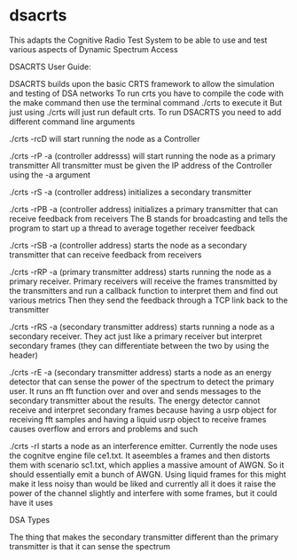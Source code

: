 dsacrts
=======

This adapts the Cognitive Radio Test System to be able to use and test various aspects of Dynamic Spectrum Access

DSACRTS User Guide:

DSACRTS builds upon the basic CRTS framework to allow the simulation and testing of DSA networks
To run crts you have to compile the code with the make command then use the terminal command ./crts to execute it
But just using ./crts will just run default crts. To run DSACRTS you need to add different command line arguments

./crts -rcD will start running the node as a Controller

./crts -rP -a (controller addresss) will start running the node as a primary transmitter
All transmitter must be given the IP address of the Controller using the -a argument

./crts -rS -a (controller address) initializes a secondary transmitter

./crts -rPB -a (controller address) initializes a primary transmitter that can receive feedback from receivers
The B stands for broadcasting and tells the program to start up a thread to average together receiver feedback

./crts -rSB -a (controller address) starts the node as a secondary transmitter that can receive feedback from receivers

./crts -rRP -a (primary transmitter address) starts running the node as a primary receiver. Primary receivers will receive
the frames transmitted by the transmitters and run a callback function to interpret them and find out various metrics
Then they send the feedback through a TCP link back to the transmitter

./crts -rRS -a (secondary transmitter address) starts running a node as a secondary receiver. They act just like a primary receiver but interpret secondary frames (they can differentiate between the two by using the header)

./crts -rE -a (secondary transmitter address) starts a node as an energy detector that can sense the power of the spectrum to detect the primary user. It runs an fft function over and over and sends messages to the secondary transmitter about the results. The energy detector cannot receive and interpret secondary frames because having a usrp object for receiving fft samples and having a liquid usrp object to receive frames causes overflow and errors and problems and such

./crts -rI starts a node as an interference emitter. Currently the node uses the cognitve engine file ce1.txt. It aseembles a frames and then distorts them with scenario sc1.txt, which applies a massive amount of AWGN. So it should essentially emit a bunch of AWGN. Using liquid frames for this might make it less noisy than would be liked and currently all it does it raise the power of the channel slightly and interfere with some frames, but it could have it uses


DSA Types

The thing that makes the secondary transmitter different than the primary transmitter is that it can sense the spectrum
